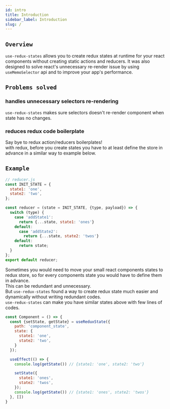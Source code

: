 ```yaml
---
id: intro
title: Introduction
sidebar_label: Introduction
slug: /
---
```


## `Overview`
`use-redux-states` allows you to create redux states at runtime for your react components without creating static actions and reducers.
It was also designed to solve react's unnecessary re-render issue by using `useMemoSelector` api and to improve your app's performance.

## `Problems solved`
### **handles unnecessary selectors re-rendering**
`use-redux-states` makes sure selectors doesn't re-render component when state has no changes.
### **reduces redux code boilerplate**
Say bye to redux action/reducers boilerplates!<br />
with redux, before you create states you have to at least define the store in advance in a similar way to example below.

## `Example`
```js
// reducer.js
const INIT_STATE = {
  state1: 'one',
  state2: 'two',
};

const reducer = (state = INIT_STATE, {type, payload}) => {
  switch (type) {
    case 'addState1':
      return {...state, state1: 'ones'}
    default:
      case 'addState2':
        return {...state, state2: 'twos'}
    default:
      return state;
  }
};
export default reducer;
```
Sometimes you would need to move your small react components states to redux store, so for every components state you would have to define them in advance.<br />
This can be redundant and unnecessary.<br />
But `use-redux-states` found a way to create redux state much easier and dynamically without writing redundant codes.<br />
`use-redux-states` can make you have similar states above with few lines of codes.
```jsx
const Component = () => {
  const {setState, getState} = useReduxState({
    path: 'component_state',
    state: {
      state1: 'one',
      state2: 'two',
    }
  });

  useEffect(() => {
    console.log(getState()) // {state1: 'one', state2: 'two'}

    setState({
      state1: 'ones',
      state2: 'twos',
    });
    console.log(getState()) // {state1: 'ones', state2: 'twos'}
  }, [])
}
```
